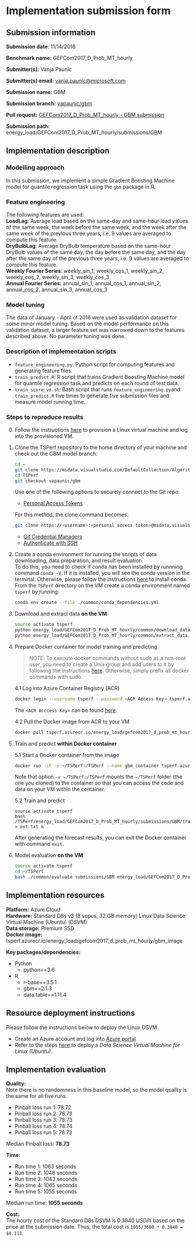 # Implementation submission form

## Submission information

**Submission date**: 11/14/2018

**Benchmark name:** GEFCom2017_D_Prob_MT_hourly

**Submitter(s):** Vanja Paunic

**Submitter(s) email:** vanja.paunic@microsoft.com

**Submission name:** GBM

**Submission branch:** [vapaunic/gbm](https://msdata.visualstudio.com/AlgorithmsAndDataScience/_git/TSPerf?version=GBvapaunic%2Fgbm)

**Pull request:** [GEFCom2017_D_Prob_MT_hourly - GBM submission](https://msdata.visualstudio.com/AlgorithmsAndDataScience/_git/TSPerf/pullrequest/166792)

**Submission path:** energy_load/GEFCom2017_D_Prob_MT_hourly/submissions/GBM


## Implementation description

### Modelling approach

In this submission, we implement a simple Gradient Boosting Machine model for quantile regression task using the `gbm` package in R.

### Feature engineering

The following features are used:  
**LoadLag**: Average load based on the same-day and same-hour load values of the same week, the week before the same week, and the week after the same week of the previous three years, i.e. 9 values are averaged to compute this feature.  
**DryBulbLag**:  Average DryBulb temperature based on the same-hour DryBulb values of the same day, the day before the same day, and the day after the same day of the previous three years, i.e. 9 values are averaged to compute this feature.  
**Weekly Fourier Series**: weekly_sin_1, weekly_cos_1,  weekly_sin_2, weekly_cos_2, weekly_sin_3, weekly_cos_3  
**Annual Fourier Series**: annual_sin_1, annual_cos_1, annual_sin_2, annual_cos_2, annual_sin_3, annual_cos_3  

### Model tuning

The data of January - April of 2016 were used as validation dataset for some minor model tuning. Based on the model performance on this validation dataset, a larger feature set was narrowed down to the features described above. No parameter tuning was done.

### Description of implementation scripts

* `feature_engineering.py`: Python script for computing features and generating feature files.
* `train_predict.R`: R script that trains Gradient Boosting Machine model for quantile regression task and predicts on each round of test data.
* `train_score_vm.sh`: Bash script that runs `feature_engineering.py`and `train_predict.R` five times to generate five submission files and measure model running time.

### Steps to reproduce results

0. Follow the instructions [here](#resource-deployment-instructions) to provision a Linux virtual machine and log into the provisioned
VM.

1. Clone the TSPerf repository to the home directory of your machine and check out the GBM model branch:

   ```bash
   cd ~
   git clone https://msdata.visualstudio.com/DefaultCollection/AlgorithmsAndDataScience/_git/TSPerf
   cd TSPerf
   git checkout vapaunic/gbm
   ```
   Use one of the following options to securely connect to the Git repo:
   * [Personal Access Tokens](https://docs.microsoft.com/en-us/vsts/organizations/accounts/use-personal-access-tokens-to-authenticate?view=vsts)

   For this method, the clone command becomes:
   ```bash
   git clone https://<username>:<personal access token>@msdata.visualstudio.com/DefaultCollection/AlgorithmsAndDataScience/_git/TSPerf
   ```
   * [Git Credential Managers](https://docs.microsoft.com/en-us/vsts/repos/git/set-up-credential-managers?view=vsts)
   * [Authenticate with SSH](https://docs.microsoft.com/en-us/vsts/repos/git/use-ssh-keys-to-authenticate?view=vsts)


2. Create a conda environment for running the scripts of data downloading, data preparation, and result evaluation.   
To do this, you need to check if conda has been installed by runnning command `conda -V`. If it is installed, you will see the conda version in the terminal. Otherwise, please follow the instructions [here](https://conda.io/docs/user-guide/install/linux.html) to install conda.  
From the `TSPerf` directory on the VM create a conda environment named `tsperf` by running:

   ```bash
   conda env create --file ./common/conda_dependencies.yml
   ```

3. Download and extract data **on the VM**.

    ```bash
    source activate tsperf
    python energy_load/GEFCom2017_D_Prob_MT_hourly/common/download_data.py
    python energy_load/GEFCom2017_D_Prob_MT_hourly/common/extract_data.py
    ```

4. Prepare Docker container for model training and predicting.  

   > NOTE: To execute docker commands without sudo as a non-root user, you need to create a Unix group and add users to it by following the instructions [here](https://docs.docker.com/install/linux/linux-postinstall/#manage-docker-as-a-non-root-user). Otherwise, simply prefix all docker commands with sudo.

   4.1 Log into Azure Container Registry (ACR)

   ```bash
   docker login --username tsperf --password <ACR Access Key> tsperf.azurecr.io
   ```

   The `<ACR Acccess Key>` can be found [here](https://ms.portal.azure.com/#@microsoft.onmicrosoft.com/resource/subscriptions/ff18d7a8-962a-406c-858f-49acd23d6c01/resourceGroups/tsperf/providers/Microsoft.ContainerRegistry/registries/tsperf/accessKey).   

   4.2 Pull the Docker image from ACR to your VM

   ```bash
   docker pull tsperf.azurecr.io/energy_load/gefcom2017_d_prob_mt_hourly/gbm_image:v1
   ```

5. Train and predict **within Docker container**
  
    5.1 Start a Docker container from the image  

   ```bash
   docker run -it -v ~/TSPerf:/TSPerf --name gbm_container tsperf.azurecr.io/energy_load/gefcom2017_d_prob_mt_hourly/gbm_image:v1
   ```

   Note that option `-v ~/TSPerf:/TSPerf` mounts the `~/TSPerf` folder (the one you cloned) to the container so that you can access the code and data on your VM within the container.

   5.2 Train and predict  

   ```
   source activate tsperf
   bash /TSPerf/energy_load/GEFCom2017_D_Prob_MT_hourly/submissions/GBM/train_score_vm.sh > out.txt &
   ```
   After generating the forecast results, you can exit the Docker container with command `exit`.

6. Model evaluation **on the VM**

    ```bash
    source activate tsperf
    cd ~/TSPerf
    bash ./common/evaluate submissions/GBM energy_load/GEFCom2017_D_Prob_MT_hourly
    ```

## Implementation resources

**Platform:** Azure Cloud  
**Hardware:** Standard D8s v3 (8 vcpus, 32 GB memory) Linux Data Science Virtual Machine (Ubuntu) (DSVM)  
**Data storage:** Premium SSD  
**Docker image:** tsperf.azurecr.io/energy_load/gefcom2017_d_prob_mt_hourly/gbm_image  

**Key packages/dependencies:**
  * Python
    - python==3.6    
  * R
    - r-base==3.5.1  
    - gbm==2.1.3
    - data.table==1.11.4

## Resource deployment instructions
Please follow the instructions below to deploy the Linux DSVM.
  - Create an Azure account and log into [Azure portal](portal.azure.com/)
  - Refer to the steps [here](https://docs.microsoft.com/en-us/azure/machine-learning/data-science-virtual-machine/dsvm-ubuntu-intro) to deploy a *Data Science Virtual Machine for Linux (Ubuntu)*.

## Implementation evaluation
**Quality:**  
Note there is no randomness in this baseline model, so the model quality is the same for all five runs.

* Pinball loss run 1: 78.72
* Pinball loss run 2: 78.73
* Pinball loss run 3: 78.73
* Pinball loss run 4: 78.74
* Pinball loss run 5: 78.73

Median Pinball loss: **78.73**

**Time:**

* Run time 1: 1063 seconds
* Run time 2: 1048 seconds
* Run time 3: 1043 seconds
* Run time 4: 1065 seconds
* Run time 5: 1055 seconds

Median run time: **1055 seconds**

**Cost:**  
The hourly cost of the Standard D8s DSVM is 0.3840 USD/h based on the price at the submission date. Thus, the total cost is `1055/3600 * 0.3840 = $0.113`.
